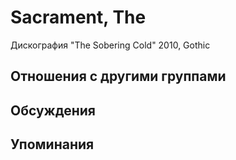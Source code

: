 # Sacrament, The

Дискография
"The Sobering Cold" 2010, Gothic

## Отношения с другими группами


## Обсуждения


## Упоминания

